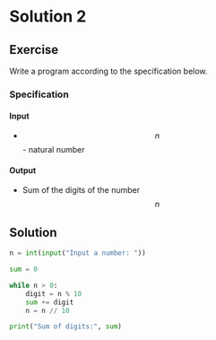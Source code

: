# Solution 2

## Exercise

Write a program according to the specification below.

### Specification

#### Input

* $$n$$ - natural number

#### Output

* Sum of the digits of the number $$n$$

## Solution

```python
n = int(input("Input a number: "))

sum = 0

while n > 0:
    digit = n % 10
    sum += digit
    n = n // 10

print("Sum of digits:", sum)
```
